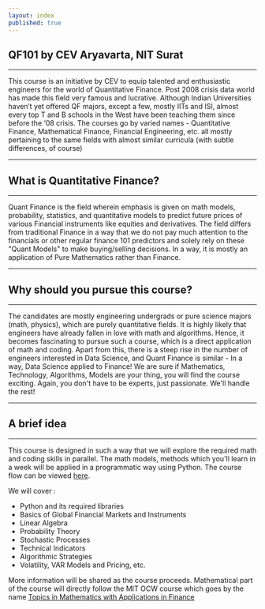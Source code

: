 ```yaml
---
layout: index
published: true
---
```


## QF101 by CEV Aryavarta, NIT Surat

---

This course is an initiative by CEV to equip talented and enthusiastic engineers for the world of Quantitative Finance. Post 2008 crisis data world has made this field very famous and lucrative. Although Indian Universities haven’t yet offered QF majors, except a few, mostly IITs and ISI, almost every top T and B schools in the West have been teaching them since before the ‘08 crisis. The courses go by varied names - Quantitative Finance, Mathematical Finance, Financial Engineering, etc. all mostly pertaining to the same fields with almost similar curricula (with subtle differences, of course)

---

## What is Quantitative Finance?

---

Quant Finance is the field wherein emphasis is given on math models, probability, statistics, and quantitative models to predict future prices of various Financial instruments like equities and derivatives. The field differs from traditional Finance in a way that we do not pay much attention to the financials or other regular finance 101 predictors and solely rely on these "Quant Models" to make buying/selling decisions. In a way, it is mostly an application of Pure Mathematics rather than Finance. 

---

## Why should you pursue this course?

---

The candidates are mostly engineering undergrads or pure science majors  (math, physics), which are purely quantitative fields. It is highly likely that engineers have already fallen in love with math and algorithms. Hence, it becomes fascinating to pursue such a course, which is a direct application of math and coding. Apart from this, there is a steep rise in the number of engineers interested in Data Science, and Quant Finance is similar - In a way, Data Science applied to Finance! We are sure if Mathematics, Technology, Algorithms, Models are your thing, you will find the course exciting. Again, you don't have to be experts, just passionate. We'll handle the rest!

---

## A brief idea

---

This course is designed in such a way that we will explore the required math and coding skills in parallel. The math models, methods which you'll learn in a week will be applied in a programmatic way using Python. The course flow can be viewed [here](https://high-in-entropy.github.io/quant-finance/modules/structure/index/).

We will cover :

* Python and its required libraries
* Basics of Global Financial Markets and Instruments
* Linear Algebra
* Probability Theory
* Stochastic Processes
* Technical Indicators 
* Algorithmic Strategies
* Volatility, VAR Models and Pricing, etc.

More information will be shared as the course proceeds. 
Mathematical part of the course will directly follow the MIT OCW course which goes by the name [Topics in Mathematics with Applications in Finance](https://ocw.mit.edu/courses/mathematics/18-s096-topics-in-mathematics-with-applications-in-finance-fall-2013/)
